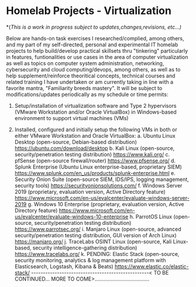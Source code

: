 # Homelab Projects - Virtualization
*(*This is a work in progress subject to updates,changes,revisions, etc...)*

Below are hands-on task exercises I researched/complied, among others, and my part of my self-directed, personal and experimental IT homelab projects to help build/develop practical skillsets thru "tinkering" particularly in features, funtionalities or use cases in the area of computer virtualization as well as topics on computer system administration, networking, cybersecurity and cloud computing/devops, among others, as well as to help supplement/reinforce theoritical concepts, technical courses and related training I have undertaken or am currently taking in line with a favorite mantra, "Familiarity breeds mastery". It will be subject to modifications/updates periodically as my schedule or time permits:

1) Setup/installation of virtualization software and Type 2 hypervisors (VMware Workstation and/or Oracle VirtualBox) in Windows-based environment to support virtual machines (VMs)

2) Installed, configured and initially setup the following VMs in both or either VMware Workstation and Oracle VirtualBox:
a. Ubuntu Linux Desktop (open-source, Debian-based distribution) https://ubuntu.com/download/desktop
b. Kali Linux (open-source, security/penetration testing distribution) https://www.kali.org/
c. pfSense (open-source firewall/router) https://www.pfsense.org/
d. Splunk Enterprise (Ubuntu Linux enterprise-based, proprietary SIEM) https://www.splunk.com/en_us/products/splunk-enterprise.html
e. Security Onion Suite (open-source SIEM, IDS/IPS, logging management, security tools) https://securityonionsolutions.com/
f. Windows Server 2019 (proprietary, evaluation version, Active Directory feature) https://www.microsoft.com/en-us/evalcenter/evaluate-windows-server-2019
g. Windows 10 Enterprise (proprietary, evaluation version, Active Directory feature) https://www.microsoft.com/en-us/evalcenter/evaluate-windows-10-enterprise
h. ParrotOS Linux (open-source, security/penetration testing distribution) https://www.parrotsec.org/
i. Manjaro Linux (open-source, advanced security/penetration testing distribution, GUI version of Arch Linux) https://manjaro.org/
j. TraceLabs OSINT Linux (open-source, Kali Linux-based, security intelligence-gathering distribution) https://www.tracelabs.org/
k. PENDING: Elastic Stack (open-source, security monitoring, analytics & log management platform with Elasticsearch, Logstash, Kibana & Beats) https://www.elastic.co/elastic-stack/
--------------------------------------------------< TO BE CONTINUED... MORE TO COME>.....................................
